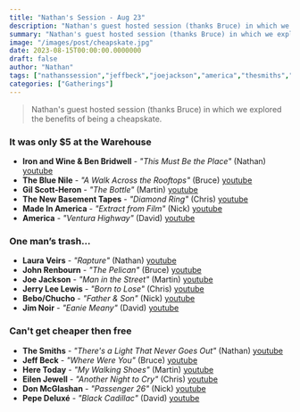 ```yaml
---
title: "Nathan's Session - Aug 23"
description: "Nathan's guest hosted session (thanks Bruce) in which we explored the benefits of being a cheapskate."
summary: "Nathan's guest hosted session (thanks Bruce) in which we explored the benefits of being a cheapskate."
image: "/images/post/cheapskate.jpg"
date: 2023-08-15T00:00:00.0000000
draft: false
author: "Nathan"
tags: ["nathanssession","jeffbeck","joejackson","america","thesmiths","ironandwine","eilenjewell","donmcglashan","jimnoir","johnrenbourn","lauraveirs","pepedeluxe","bebo","chucho","heretoday","benbridwell","thebluenile","madeinamerica","jerryleelewis","gilscott‐heron","thenewbasementtapes","youtube"]
categories: ["Gatherings"]
---
```

> Nathan's guest hosted session (thanks Bruce) in which we explored the benefits of being a cheapskate.
### It was only $5 at the Warehouse
- **Iron and Wine & Ben Bridwell** - _"This Must Be the Place"_ (Nathan) [youtube](https://www.youtube.com/watch?v=jXBHPBEPblU)
- **The Blue Nile** - _"A Walk Across the Rooftops"_ (Bruce) [youtube](https://www.youtube.com/watch?v=qxK7AZEdVbU)
- **Gil Scott‐Heron** - _"The Bottle"_ (Martin) [youtube](https://www.youtube.com/watch?v=EdhoX1Xu6ZI)
- **The New Basement Tapes** - _"Diamond Ring"_ (Chris) [youtube](https://www.youtube.com/watch?v=4-QPs7SwT0M)
- **Made In America** - _"Extract from Film"_ (Nick) [youtube](https://www.youtube.com/watch?v=dPPN93A3RRs)
- **America** - _"Ventura Highway"_ (David) [youtube](https://www.youtube.com/watch?v=dAUUy7NMnaY)
### One man’s trash…
- **Laura Veirs** - _"Rapture"_ (Nathan) [youtube](https://www.youtube.com/watch?v=XNk0X73RqnQ)
- **John Renbourn** - _"The Pelican"_ (Bruce) [youtube](https://www.youtube.com/watch?v=ywYYbg7VNPE)
- **Joe Jackson** - _"Man in the Street"_ (Martin) [youtube](https://www.youtube.com/watch?v=ildBZMufZ0M)
- **Jerry Lee Lewis** - _"Born to Lose"_ (Chris) [youtube](https://www.youtube.com/watch?v=ZrtKqU8oR-Y)
- **Bebo/Chucho** - _"Father & Son"_ (Nick) [youtube](https://www.youtube.com/watch?v=T6dG3kQ4Seg)
- **Jim Noir** - _"Eanie Meany"_ (David) [youtube](https://www.youtube.com/watch?v=Hn7cUVhVQjY)
### Can't get cheaper then free
- **The Smiths** - _"There's a Light That Never Goes Out"_ (Nathan) [youtube](https://www.youtube.com/watch?v=3r-qDvD3F3c)
- **Jeff Beck** - _"Where Were You"_ (Bruce) [youtube](https://www.youtube.com/watch?v=howz7gVecjE)
- **Here Today** - _"My Walking Shoes"_ (Martin) [youtube](https://www.youtube.com/watch?v=9dBleqTunz0)
- **Eilen Jewell** - _"Another Night to Cry"_ (Chris) [youtube](https://www.youtube.com/watch?v=ib2-9wYLghs)
- **Don McGlashan** - _"Passenger 26"_ (Nick) [youtube](https://www.youtube.com/watch?v=vnddoj7obvA)
- **Pepe Deluxé** - _"Black Cadillac"_ (David) [youtube](https://www.youtube.com/watch?v=zOt0eZEEPJk)
